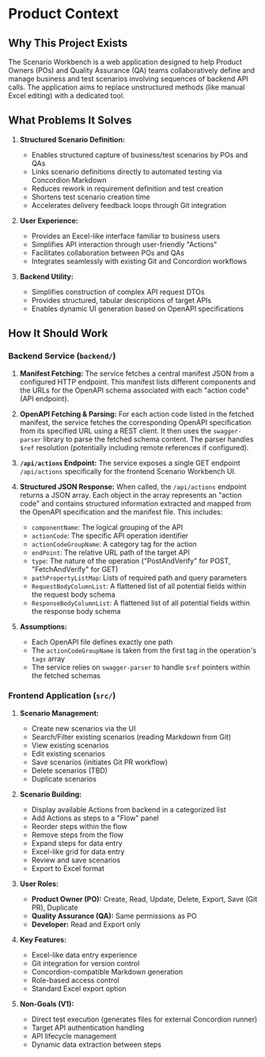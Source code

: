 # Product Context

## Why This Project Exists

The Scenario Workbench is a web application designed to help Product Owners (POs) and Quality Assurance (QA) teams collaboratively define and manage business and test scenarios involving sequences of backend API calls. The application aims to replace unstructured methods (like manual Excel editing) with a dedicated tool.

## What Problems It Solves

1. **Structured Scenario Definition:**
   - Enables structured capture of business/test scenarios by POs and QAs
   - Links scenario definitions directly to automated testing via Concordion Markdown
   - Reduces rework in requirement definition and test creation
   - Shortens test scenario creation time
   - Accelerates delivery feedback loops through Git integration

2. **User Experience:**
   - Provides an Excel-like interface familiar to business users
   - Simplifies API interaction through user-friendly "Actions"
   - Facilitates collaboration between POs and QAs
   - Integrates seamlessly with existing Git and Concordion workflows

3. **Backend Utility:**
   - Simplifies construction of complex API request DTOs
   - Provides structured, tabular descriptions of target APIs
   - Enables dynamic UI generation based on OpenAPI specifications

## How It Should Work

### Backend Service (`backend/`)

1. **Manifest Fetching:** The service fetches a central manifest JSON from a configured HTTP endpoint. This manifest lists different components and the URLs for the OpenAPI schema associated with each "action code" (API endpoint).

2. **OpenAPI Fetching & Parsing:** For each action code listed in the fetched manifest, the service fetches the corresponding OpenAPI specification from its specified URL using a REST client. It then uses the `swagger-parser` library to parse the fetched schema content. The parser handles `$ref` resolution (potentially including remote references if configured).

3. **`/api/actions` Endpoint:** The service exposes a single GET endpoint `/api/actions` specifically for the frontend Scenario Workbench UI. 

4. **Structured JSON Response:** When called, the `/api/actions` endpoint returns a JSON array. Each object in the array represents an "action code" and contains structured information extracted and mapped from the OpenAPI specification and the manifest file. This includes:
   - `componentName`: The logical grouping of the API
   - `actionCode`: The specific API operation identifier
   - `actionCodeGroupName`: A category tag for the action
   - `endPoint`: The relative URL path of the target API
   - `type`: The nature of the operation ("PostAndVerify" for POST, "FetchAndVerify" for GET)
   - `pathPropertyListMap`: Lists of required path and query parameters
   - `RequestBodyColumnList`: A flattened list of all potential fields within the request body schema
   - `ResponseBodyColumnList`: A flattened list of all potential fields within the response body schema

5. **Assumptions:**
   - Each OpenAPI file defines exactly one path
   - The `actionCodeGroupName` is taken from the first tag in the operation's `tags` array
   - The service relies on `swagger-parser` to handle `$ref` pointers within the fetched schemas

### Frontend Application (`src/`)

1. **Scenario Management:**
   - Create new scenarios via the UI
   - Search/Filter existing scenarios (reading Markdown from Git)
   - View existing scenarios
   - Edit existing scenarios
   - Save scenarios (initiates Git PR workflow)
   - Delete scenarios (TBD)
   - Duplicate scenarios

2. **Scenario Building:**
   - Display available Actions from backend in a categorized list
   - Add Actions as steps to a "Flow" panel
   - Reorder steps within the flow
   - Remove steps from the flow
   - Expand steps for data entry
   - Excel-like grid for data entry
   - Review and save scenarios
   - Export to Excel format

3. **User Roles:**
   - **Product Owner (PO):** Create, Read, Update, Delete, Export, Save (Git PR), Duplicate
   - **Quality Assurance (QA):** Same permissions as PO
   - **Developer:** Read and Export only

4. **Key Features:**
   - Excel-like data entry experience
   - Git integration for version control
   - Concordion-compatible Markdown generation
   - Role-based access control
   - Standard Excel export option

5. **Non-Goals (V1):**
   - Direct test execution (generates files for external Concordion runner)
   - Target API authentication handling
   - API lifecycle management
   - Dynamic data extraction between steps
